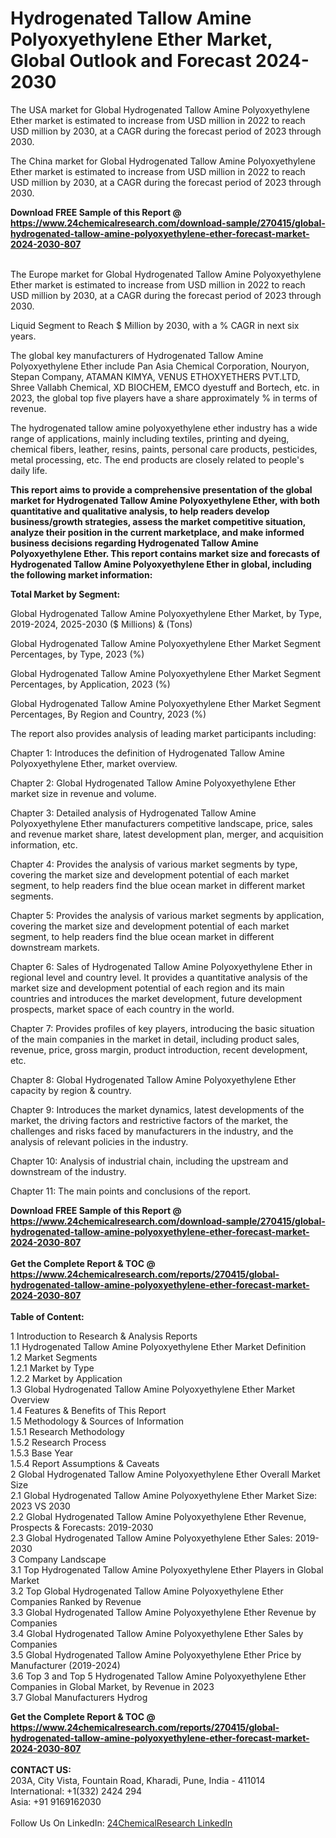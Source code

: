 <h1>Hydrogenated Tallow Amine Polyoxyethylene Ether Market, Global Outlook and Forecast 2024-2030</h1><p>The USA market for Global Hydrogenated Tallow Amine Polyoxyethylene Ether market is estimated to increase from USD million in 2022 to reach USD million by 2030, at a CAGR during the forecast period of 2023 through 2030.</p><p>
</p><p>The China market for Global Hydrogenated Tallow Amine Polyoxyethylene Ether market is estimated to increase from USD million in 2022 to reach USD million by 2030, at a CAGR during the forecast period of 2023 through 2030.</p><div><b>Download FREE Sample of this Report @ 
            <a href="https://www.24chemicalresearch.com/download-sample/270415/global-hydrogenated-tallow-amine-polyoxyethylene-ether-forecast-market-2024-2030-807">
            https://www.24chemicalresearch.com/download-sample/270415/global-hydrogenated-tallow-amine-polyoxyethylene-ether-forecast-market-2024-2030-807</a></b></div><br><p>
</p><p>The Europe market for Global Hydrogenated Tallow Amine Polyoxyethylene Ether market is estimated to increase from USD million in 2022 to reach USD million by 2030, at a CAGR during the forecast period of 2023 through 2030.</p><p>
Liquid Segment to Reach $ Million by 2030, with a % CAGR in next six years.</p><p>
The global key manufacturers of Hydrogenated Tallow Amine Polyoxyethylene Ether include Pan Asia Chemical Corporation, Nouryon, Stepan Company, ATAMAN KIMYA, VENUS ETHOXYETHERS PVT.LTD, Shree Vallabh Chemical, XD BIOCHEM, EMCO dyestuff and Bortech, etc. in 2023, the global top five players have a share approximately % in terms of revenue.</p><p>
The hydrogenated tallow amine polyoxyethylene ether industry has a wide range of applications, mainly including textiles, printing and dyeing, chemical fibers, leather, resins, paints, personal care products, pesticides, metal processing, etc. The end products are closely related to people's daily life.</p><p>
<strong>This report aims to provide a comprehensive presentation of the global market for Hydrogenated Tallow Amine Polyoxyethylene Ether, with both quantitative and qualitative analysis, to help readers develop business/growth strategies, assess the market competitive situation, analyze their position in the current marketplace, and make informed business decisions regarding Hydrogenated Tallow Amine Polyoxyethylene Ether. This report contains market size and forecasts of Hydrogenated Tallow Amine Polyoxyethylene Ether in global, including the following market information:</strong></p><p>
</p><p>
<strong>Total Market by Segment:</strong></p><p>
Global Hydrogenated Tallow Amine Polyoxyethylene Ether Market, by Type, 2019-2024, 2025-2030 ($ Millions) &amp; (Tons)</p><p>
Global Hydrogenated Tallow Amine Polyoxyethylene Ether Market Segment Percentages, by Type, 2023 (%)</p><p>
</p><p>
Global Hydrogenated Tallow Amine Polyoxyethylene Ether Market Segment Percentages, by Application, 2023 (%)</p><p>
</p><p>
Global Hydrogenated Tallow Amine Polyoxyethylene Ether Market Segment Percentages, By Region and Country, 2023 (%)</p><p>
</p><p>
The report also provides analysis of leading market participants including:</p><p>
</p><p>
</p><p>
Chapter 1: Introduces the definition of Hydrogenated Tallow Amine Polyoxyethylene Ether, market overview.</p><p>
Chapter 2: Global Hydrogenated Tallow Amine Polyoxyethylene Ether market size in revenue and volume.</p><p>
Chapter 3: Detailed analysis of Hydrogenated Tallow Amine Polyoxyethylene Ether manufacturers competitive landscape, price, sales and revenue market share, latest development plan, merger, and acquisition information, etc.</p><p>
Chapter 4: Provides the analysis of various market segments by type, covering the market size and development potential of each market segment, to help readers find the blue ocean market in different market segments.</p><p>
Chapter 5: Provides the analysis of various market segments by application, covering the market size and development potential of each market segment, to help readers find the blue ocean market in different downstream markets.</p><p>
Chapter 6: Sales of Hydrogenated Tallow Amine Polyoxyethylene Ether in regional level and country level. It provides a quantitative analysis of the market size and development potential of each region and its main countries and introduces the market development, future development prospects, market space of each country in the world.</p><p>
Chapter 7: Provides profiles of key players, introducing the basic situation of the main companies in the market in detail, including product sales, revenue, price, gross margin, product introduction, recent development, etc.</p><p>
Chapter 8: Global Hydrogenated Tallow Amine Polyoxyethylene Ether capacity by region &amp; country.</p><p>
Chapter 9: Introduces the market dynamics, latest developments of the market, the driving factors and restrictive factors of the market, the challenges and risks faced by manufacturers in the industry, and the analysis of relevant policies in the industry.</p><p>
Chapter 10: Analysis of industrial chain, including the upstream and downstream of the industry.</p><p>
Chapter 11: The main points and conclusions of the report.</p><div><b>Download FREE Sample of this Report @ 
            <a href="https://www.24chemicalresearch.com/download-sample/270415/global-hydrogenated-tallow-amine-polyoxyethylene-ether-forecast-market-2024-2030-807">
            https://www.24chemicalresearch.com/download-sample/270415/global-hydrogenated-tallow-amine-polyoxyethylene-ether-forecast-market-2024-2030-807</a></b></div><br><div><b>Get the Complete Report & TOC @ 
            <a href="https://www.24chemicalresearch.com/reports/270415/global-hydrogenated-tallow-amine-polyoxyethylene-ether-forecast-market-2024-2030-807">
            https://www.24chemicalresearch.com/reports/270415/global-hydrogenated-tallow-amine-polyoxyethylene-ether-forecast-market-2024-2030-807</a></b></div><br>
            <b>Table of Content:</b><p>1 Introduction to Research & Analysis Reports<br />
    1.1 Hydrogenated Tallow Amine Polyoxyethylene Ether Market Definition<br />
    1.2 Market Segments<br />
        1.2.1 Market by Type<br />
        1.2.2 Market by Application<br />
    1.3 Global Hydrogenated Tallow Amine Polyoxyethylene Ether Market Overview<br />
    1.4 Features & Benefits of This Report<br />
    1.5 Methodology & Sources of Information<br />
        1.5.1 Research Methodology<br />
        1.5.2 Research Process<br />
        1.5.3 Base Year<br />
        1.5.4 Report Assumptions & Caveats<br />
2 Global Hydrogenated Tallow Amine Polyoxyethylene Ether Overall Market Size<br />
    2.1 Global Hydrogenated Tallow Amine Polyoxyethylene Ether Market Size: 2023 VS 2030<br />
    2.2 Global Hydrogenated Tallow Amine Polyoxyethylene Ether Revenue, Prospects & Forecasts: 2019-2030<br />
    2.3 Global Hydrogenated Tallow Amine Polyoxyethylene Ether Sales: 2019-2030<br />
3 Company Landscape<br />
    3.1 Top Hydrogenated Tallow Amine Polyoxyethylene Ether Players in Global Market<br />
    3.2 Top Global Hydrogenated Tallow Amine Polyoxyethylene Ether Companies Ranked by Revenue<br />
    3.3 Global Hydrogenated Tallow Amine Polyoxyethylene Ether Revenue by Companies<br />
    3.4 Global Hydrogenated Tallow Amine Polyoxyethylene Ether Sales by Companies<br />
    3.5 Global Hydrogenated Tallow Amine Polyoxyethylene Ether Price by Manufacturer (2019-2024)<br />
    3.6 Top 3 and Top 5 Hydrogenated Tallow Amine Polyoxyethylene Ether Companies in Global Market, by Revenue in 2023<br />
    3.7 Global Manufacturers Hydrog</p><div><b>Get the Complete Report & TOC @ 
            <a href="https://www.24chemicalresearch.com/reports/270415/global-hydrogenated-tallow-amine-polyoxyethylene-ether-forecast-market-2024-2030-807">
            https://www.24chemicalresearch.com/reports/270415/global-hydrogenated-tallow-amine-polyoxyethylene-ether-forecast-market-2024-2030-807</a></b></div><br><b>CONTACT US:</b><br>
            203A, City Vista, Fountain Road, Kharadi, Pune, India - 411014<br>
            International: +1(332) 2424 294<br>
            Asia: +91 9169162030 <br><br>
            Follow Us On LinkedIn: <a href="https://www.linkedin.com/company/24chemicalresearch/">24ChemicalResearch LinkedIn</a>